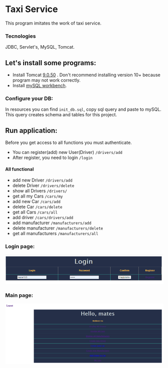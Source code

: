 # Taxi Service
This program imitates the work of taxi service.
### Tecnologies
JDBC, Servlet's, MySQL, Tomcat. 
## Let's install some programs:
- Install Tomcat [9.0.50](https://tomcat.apache.org/download-90.cgi) 
. Don't recommend installing version 10+ because program may not work correctly.
- Install [mySQL workbench](https://dev.mysql.com/downloads/workbench/).
### Configure your DB:
In resources you can find `init_db.sql`, copy sql query and paste to mySQL.
 This query creates schema and tables for this project.
## Run application:
Before you get access to all functions you must authenticate.
- You can register(add) new User(Driver) `/drivers/add`
- After register, you need to login `/login`
#### All functional
- add new Driver  `/drivers/add`
- delete Driver  `/drivers/delete`
- show all Drivers `/drivers/`
- get all my Cars `/cars/my`
- add new Car `/cars/add`
- delete Car `/cars/delete`
- get all Cars `/cars/all`
- add driver `/cars/drivers/add`
- add manufacturer `/manufacturers/add`
- delete manufacturer `/manufacturers/delete`
- get all manufacturers `/manufacturers/all`
### Login page:
![img.png](src/main/resources/pictures/img.png)
### Main page:
![img_1.png](src/main/resources/pictures/img_1.png)




  
